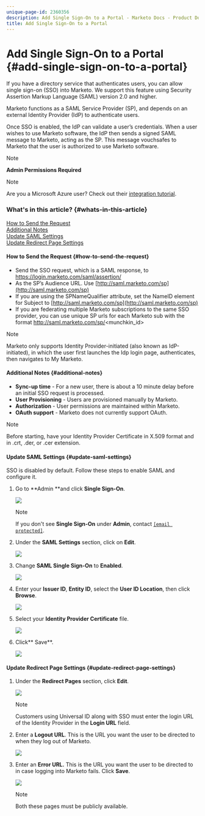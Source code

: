 ```yaml
---
unique-page-id: 2360356
description: Add Single Sign-On to a Portal - Marketo Docs - Product Documentation
title: Add Single Sign-On to a Portal
---
```


# Add Single Sign-On to a Portal {#add-single-sign-on-to-a-portal}

If you have a directory service that authenticates users, you can allow single sign-on (SSO) into Marketo. We support this feature using Security Assertion Markup Language (SAML) version 2.0 and higher.

Marketo functions as a SAML Service Provider (SP), and depends on an external Identity Provider (IdP) to authenticate users.

Once SSO is enabled, the IdP can validate a user’s credentials. When a user wishes to use Marketo software, the IdP then sends a signed SAML message to Marketo, acting as the SP. This message vouchsafes to Marketo that the user is authorized to use Marketo software.

>[!NOTE]
>
>**Admin Permissions Required**

>[!NOTE]
>
>Are you a Microsoft Azure user? Check out their [integration tutorial](https://azure.microsoft.com/en-us/documentation/articles/active-directory-saas-marketo-tutorial/).

### What's in this article? {#whats-in-this-article}

[How to Send the Request](#how-to-send-the-request)  
[Additional Notes](#additional-notes)  
[Update SAML Settings](#update-saml-settings)  
[Update Redirect Page Settings](#update-redirect-page-settings)

#### How to Send the Request {#how-to-send-the-request}

* Send the SSO request, which is a SAML response, to https://login.marketo.com/saml/assertion/<your-munchkin-id>
* As the SP’s Audience URL. Use [http://saml.marketo.com/sp](http://saml.marketo.com/sp)
* If you are using the SPNameQualifier attribute, set the NameID element for Subject to [http://saml.marketo.com/sp](http://saml.marketo.com/sp)
* If you are federating multiple Marketo subscriptions to the same SSO provider, you can use unique SP urls for each Marketo sub with the format http://saml.marketo.com/sp/<munchkin_id>

>[!NOTE]
>
>Marketo only supports Identity Provider-initiated (also known as IdP-initiated), in which the user first launches the Idp login page, authenticates, then navigates to My Marketo.

#### Additional Notes {#additional-notes}

* **Sync-up time** - For a new user, there is about a 10 minute delay before an initial SSO request is processed. 
* **User Provisioning** - Users are provisioned manually by Marketo.
* **Authorization** - User permissions are maintained within Marketo.
* **OAuth support** - Marketo does not currently support OAuth.

>[!NOTE]
>
>Before starting, have your Identity Provider Certificate in X.509 format and in .crt, .der, or .cer extension.

#### Update SAML Settings {#update-saml-settings}

SSO is disabled by default. Follow these steps to enable SAML and configure it.

1. Go to **Admin **and click **Single Sign-On**.

   ![](assets/image2014-9-24-14-3a36-3a50.png)

   >[!NOTE]
   >
   >If you don't see **Single Sign-On** under **Admin**, contact [`[email protected]`](http://mailto:support@marketo.com).

1. Under the **SAML Settings** section, click on **Edit**.

   ![](assets/image2014-9-24-14-3a37-3a3.png)

1. Change **SAML Single Sign-On** to **Enabled**.

   ![](assets/image2014-9-24-14-3a37-3a17.png)

1. Enter your **Issuer ID**, **Entity ID**, select the **User ID Location**, then click **Browse**.

   ![](assets/image2014-9-24-14-3a37-3a32.png)

1. Select your **Identity Provider Certificate** file.

   ![](assets/image2014-9-24-14-3a38-3a8.png)

1. Click** Save**.

   ![](assets/image2014-9-24-14-3a38-3a22.png)

#### Update Redirect Page Settings {#update-redirect-page-settings}

1. Under the **Redirect Pages** section, click **Edit**.

   ![](assets/seven.png)

   >[!NOTE]
   >
   >Customers using Universal ID along with SSO must enter the login URL of the Identity Provider in the **Login URL** field.

1. Enter a **Logout URL**. This is the URL you want the user to be directed to when they log out of Marketo.

   ![](assets/eight.png)

1. Enter an **Error URL.** This is the URL you want the user to be directed to in case logging into Marketo fails. Click **Save**.

   ![](assets/nine.png)

   >[!NOTE]
   >
   >Both these pages must be publicly available.


